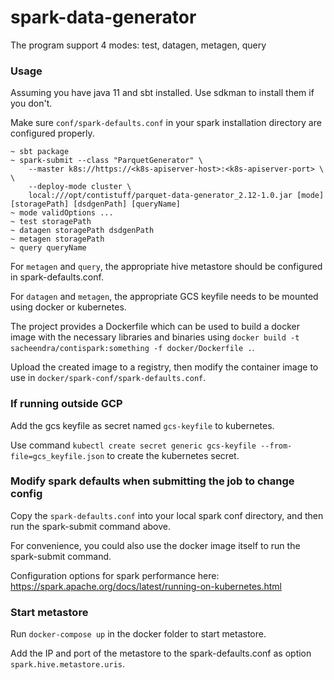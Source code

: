 # spark-data-generator
The program support 4 modes: test, datagen, metagen, query

### Usage
Assuming you have java 11 and sbt installed. Use sdkman to install them if you don't.

Make sure `conf/spark-defaults.conf` in your spark installation directory are configured properly.

```
~ sbt package
~ spark-submit --class "ParquetGenerator" \
    --master k8s://https://<k8s-apiserver-host>:<k8s-apiserver-port> \ \
    --deploy-mode cluster \
    local:///opt/contistuff/parquet-data-generator_2.12-1.0.jar [mode] [storagePath] [dsdgenPath] [queryName]
~ mode validOptions ...
~ test storagePath
~ datagen storagePath dsdgenPath
~ metagen storagePath
~ query queryName
```

For `metagen` and `query`, the appropriate hive metastore should be configured in spark-defaults.conf.

For `datagen` and `metagen`, the appropriate GCS keyfile needs to be mounted using docker or kubernetes.

The project provides a Dockerfile which can be used to build a docker image with the necessary libraries and binaries using `docker build -t sacheendra/contispark:something -f docker/Dockerfile .`.

Upload the created image to a registry, then modify the container image to use in `docker/spark-conf/spark-defaults.conf`.

### If running outside GCP
Add the gcs keyfile as secret named `gcs-keyfile` to kubernetes.

Use command `kubectl create secret generic gcs-keyfile --from-file=gcs_keyfile.json` to create the kubernetes secret.

### Modify spark defaults when submitting the job to change config
Copy the `spark-defaults.conf` into your local spark conf directory, and then run the spark-submit command above.

For convenience, you could also use the docker image itself to run the spark-submit command.

Configuration options for spark performance here: https://spark.apache.org/docs/latest/running-on-kubernetes.html

### Start metastore
Run `docker-compose up` in the docker folder to start metastore.

Add the IP and port of the metastore to the spark-defaults.conf as option `spark.hive.metastore.uris`.
